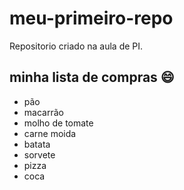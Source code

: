# meu-primeiro-repo
Repositorio criado na aula de PI.

## minha lista de compras :smile:
- pão
- macarrão 
- molho de tomate
- carne moida
- batata
- sorvete
- pizza
- coca
